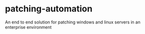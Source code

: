 # patching-automation
An end to end solution for patching windows and linux servers in an enterprise environment
